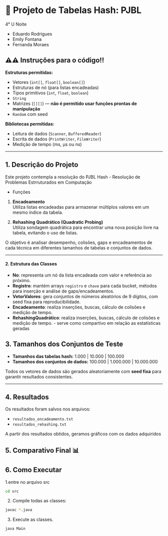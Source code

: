 
# 📂 Projeto de Tabelas Hash: PJBL

4° U Noite
- Eduardo Rodrigues
- Emily Fontana
- Fernanda Moraes

## ⚠️⚠️ Instruções para o código!!
**Estruturas permitidas:**
- Vetores (`int[]`, `float[]`, `boolean[]`)
- Estruturas de nó (para listas encadeadas)
- Tipos primitivos (`int`, `float`, `boolean`)
- `String`
- Matrizes (`[][]`) — **não é permitido usar funções prontas de manipulação**
- `Random` com seed

**Bibliotecas permitidas:**
- Leitura de dados (`Scanner`, `BufferedReader`)
- Escrita de dados (`PrintWriter`, `FileWriter`)
- Medição de tempo (ms, µs ou ns)

---

## 1. Descrição do Projeto

Este projeto contempla a resolução do PJBL Hash - Resolução de Problemas Estrruturados em Computação

- Funções

1. **Encadeamento**  
   Utiliza listas encadeadas para armazenar múltiplos valores em um mesmo índice da tabela.

2. **Rehashing Quadrático (Quadratic Probing)**  
   Utiliza sondagem quadrática para encontrar uma nova posição livre na tabela, evitando o uso de listas.

O objetivo é analisar desempenho, colisões, gaps e encadeamentos de cada técnica em diferentes tamanhos de tabelas e conjuntos de dados.

---

#### 2. Estrutura das Classes

- **No**: representa um nó da lista encadeada com valor e referência ao próximo.  
- **Registro**: mantém arrays `registro` e `chave` para cada bucket, métodos para inserção e análise de gaps/encadeamentos.  
- **VetorValores**: gera conjuntos de números aleatórios de 9 dígitos, com seed fixa para reproducibilidade.  
- **Encadeamento**: realiza inserções, buscas, cálculo de colisões e medição de tempo.
- **RehashingQuadrático**: realiza inserções, buscas, cálculo de colisões e medição de tempo. - serve como compartivo em relação as estatísticas geradas



## 3. Tamanhos dos Conjuntos de Teste

- **Tamanhos das tabelas hash:** 1.000 | 10.000 | 100.000  
- **Tamanhos dos conjuntos de dados:** 100.000 | 1.000.000 | 10.000.000  

Todos os vetores de dados são gerados aleatoriamente com **seed fixa** para garantir resultados consistentes.

---

## 4. Resultados

Os resultados foram salvos nos arquivos:

- `resultados_encadeamento.txt`  
- `resultados_rehashing.txt`

A partir dos resultados obtidos, geramos gráficos com os dados adquiridos




## 5. Comparativo Final 📊


## 6. Como Executar

1.entre no arquivo src

```bash
cd src
```

2. Compile todas as classes:

```bash
javac *.java

```
3. Execute as classes.

```bash
java Main

```




